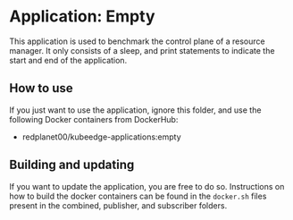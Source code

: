 # Application: Empty
This application is used to benchmark the control plane of a resource manager. It only consists of a sleep, and print statements to indicate the start and end of the application.

## How to use
If you just want to use the application, ignore this folder, and use the following Docker containers from DockerHub:

- redplanet00/kubeedge-applications:empty

## Building and updating
If you want to update the application, you are free to do so. Instructions on how to build the docker containers can be found in the `docker.sh` files present in the combined, publisher, and subscriber folders.
